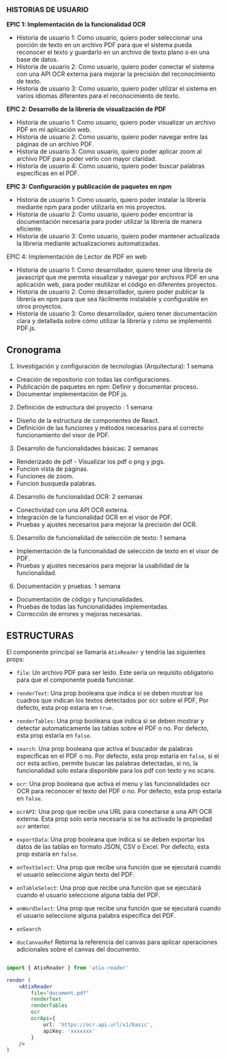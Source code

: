 ### HISTORIAS DE USUARIO

**EPIC 1: Implementación de la funcionalidad OCR**

-   Historia de usuario 1: Como usuario, quiero poder seleccionar una porción de texto en un archivo PDF para que el sistema pueda reconocer el texto y guardarlo en un archivo de texto plano o en una base de datos.
-   Historia de usuario 2: Como usuario, quiero poder conectar el sistema con una API OCR externa para mejorar la precisión del reconocimiento de texto.
-   Historia de usuario 3: Como usuario, quiero poder utilizar el sistema en varios idiomas diferentes para el reconocimiento de texto.

**EPIC 2: Desarrollo de la librería de visualización de PDF**

-   Historia de usuario 1: Como usuario, quiero poder visualizar un archivo PDF en mi aplicación web.
-   Historia de usuario 2: Como usuario, quiero poder navegar entre las páginas de un archivo PDF.
-   Historia de usuario 3: Como usuario, quiero poder aplicar zoom al archivo PDF para poder verlo con mayor claridad.
- Historia de usuario 4: Como usuario, quiero poder buscar palabras específicas en el PDF.

**EPIC 3: Configuración y publicación de paquetes en npm**

-   Historia de usuario 1: Como usuario, quiero poder instalar la librería mediante npm para poder utilizarla en mis proyectos.
-   Historia de usuario 2: Como usuario, quiero poder encontrar la documentación necesaria para poder utilizar la librería de manera eficiente.
-   Historia de usuario 3: Como usuario, quiero poder mantener actualizada la librería mediante actualizaciones automatizadas.

EPIC 4: Implementación de Lector de PDF en web

-   Historia de usuario 1: Como desarrollador, quiero tener una librería de javascript que me permita visualizar y navegar por archivos PDF en una aplicación web, para poder reutilizar el código en diferentes proyectos.
-   Historia de usuario 2: Como desarrollador, quiero poder publicar la librería en npm para que sea fácilmente instalable y configurable en otros proyectos. 
-   Historia de usuario 3: Como desarrollador, quiero tener documentación clara y detallada sobre cómo utilizar la librería y cómo se implementó PDF.js. 

## Cronograma

1.  Investigación y configuración de tecnologías (Arquitectura): 1 semana

-   Creación de repositorio con todas las configuraciones.
-   Publicación de paquetes en npm: Definir y documentar proceso.
-   Documentar implementación de PDF.js.

2.  Definición de estructura del proyecto : 1 semana

-   Diseño de la estructura de componentes de React.
-   Definición de las funciones y métodos necesarios para el correcto funcionamiento del visor de PDF.

3.  Desarrollo de funcionalidades básicas: 2 semanas

-   Renderizado de pdf - Visualizar los pdf o png y jpgs.
-   Funcion vista de páginas.
-   Funciones de zoom.
-   Funcion busqueda palabras.

4.  Desarrollo de funcionalidad OCR: 2 semanas

-   Conectividad con una API OCR externa.
-   Integración de la funcionalidad OCR en el visor de PDF.
-   Pruebas y ajustes necesarios para mejorar la precisión del OCR.

5.  Desarrollo de funcionalidad de selección de texto: 1 semana

-   Implementación de la funcionalidad de selección de texto en el visor de PDF.
-   Pruebas y ajustes necesarios para mejorar la usabilidad de la funcionalidad.

6.  Documentación y pruebas: 1 semana

-   Documentación de código y funcionalidades.
-   Pruebas de todas las funcionalidades implementadas.
-   Corrección de errores y mejoras necesarias.

## ESTRUCTURAS

El componente principal se llamaría `AtixReader` y tendría las siguientes props:

-   `file`: Un archivo PDF para ser leído. Este sería un requisito obligatorio para que el componente pueda funcionar.
    
-   `renderText`: Una prop booleana que indica si se deben mostrar los cuadros que indican los textos detectados por ocr sobre el PDF,  Por defecto, esta prop estaría en `true`.
    
-   `renderTables`: Una prop booleana que indica si se deben mostrar y detectar automaticamente las tablas sobre el PDF o no. Por defecto, esta prop estaría en `false`.
    
-   `search`: Una prop booleana que activa el buscador de palabras específicas en el PDF o no. Por defecto, esta prop estaría en `false`, si el ocr esta activo, permite buscar las palabras detectadas, si no, la funcionalidad solo estara disponible para los pdf con texto y no scans.
    
-   `ocr`: Una prop booleana que activa el menu y las funcionalidades ocr OCR para reconocer el texto del PDF o no. Por defecto, esta prop estaría en `false`.
    
-   `ocrAPI`: Una prop que recibe una URL para conectarse a una API OCR externa. Esta prop solo sería necesaria si se ha activado la propiedad `ocr` anterior.
    
-   `exportData`: Una prop booleana que indica si se deben exportar los datos de las tablas en formato JSON, CSV o Excel. Por defecto, esta prop estaría en `false`.
    
-   `onTextSelect`: Una prop que recibe una función que se ejecutará cuando el usuario seleccione algún texto del PDF.
    
-   `onTableSelect`: Una prop que recibe una función que se ejecutará cuando el usuario seleccione alguna tabla del PDF.
    
-   `onWordSelect`: Una prop que recibe una función que se ejecutará cuando el usuario seleccione alguna palabra específica del PDF.

- `onSearch`
- `docCanvasRef`  Retorna la referencia del canvas para aplicar operaciones adicionales sobre el canvas del documento.
    

```jsx

import { AtixReader } from 'atix-reader'

render (
	<AtixReader 
		file="document.pdf" 
		renderText
		renderTables
		ocr
		ocrApi={
			url: 'https://ocr.api.url/v1/basic',
			apiKey: 'xxxxxxx'
		}
	/>
)

```
